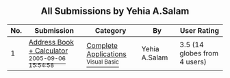 ﻿<div align="center">

## All Submissions by Yehia A\.Salam

</div>

No.  | Submission | Category | By   | User Rating
---- | ---------- | -------- | ---- | -----------
1 | [Address Book \+ Calculator<br /><sup>2005-09-06 15:54:58</sup>](https://github.com/Planet-Source-Code/yehia-a-salam-address-book-calculator__1-62460) | [Complete Applications<br /><sup>Visual Basic</sup>](../ByCategory/complete-applications__1-27.md) | Yehia A\.Salam | 3.5 (14 globes from 4 users)
